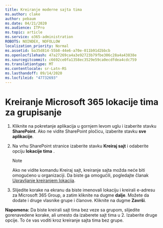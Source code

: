 ```yaml
---
title: Kreiranje moderne sajta tima
ms.author: clake
author: pebaum
ms.date: 04/21/2020
ms.audience: ITPro
ms.topic: article
ms.service: o365-administration
ROBOTS: NOINDEX, NOFOLLOW
localization_priority: Normal
ms.assetid: ba35d814-55b8-44e6-a70e-011b91d2bbcb
ms.openlocfilehash: 47a27269ca4a3e92723b79fbe306c28a4a43838e
ms.sourcegitcommit: c6692ce0fa1358ec3529e59ca0ecdfdea4cdc759
ms.translationtype: MT
ms.contentlocale: sr-Latn-RS
ms.lasthandoff: 09/14/2020
ms.locfileid: "47732693"
---
```

# <a name="create-a-microsoft-365-group-connected-team-site"></a>Kreiranje Microsoft 365 lokacije tima za grupisanje

1. Kliknite na pokretanje aplikacija u gornjem levom uglu i izaberite stavku **SharePoint**. Ako ne vidite SharePoint pločicu, izaberite stavku **sve aplikacije**.
    
2. Na vrhu SharePoint stranice izaberite stavku **Kreiraj sajt** i odaberite opciju **lokacije tima** . 
    
    > [!NOTE]
    > Ako ne vidite komandu Kreiraj sajt, kreiranje sajta možda neće biti omogućeno u organizaciji. Da biste ga omogućili, pogledajte članak [Upravljanje kreiranjem lokacija](https://go.microsoft.com/fwlink/?linkid=2009644). 
  
3. Slijedite korake na ekranu da biste imenovali lokaciju i kreirali e-adresu za Microsoft 365 Group, a zatim kliknite na dugme **dalje**. Možete da dodate i druge vlasnike grupe i članove. Kliknite na dugme **Završi**.
  
 **Napomena:** Da biste kreirali sajt tima bez veze sa grupom, slijedite gorenavedene korake, ali umesto da izaberete sajt tima u 2. Izaberite druge opcije. To će vas voditi kroz kreiranje sajta tima bez grupe. 
    

